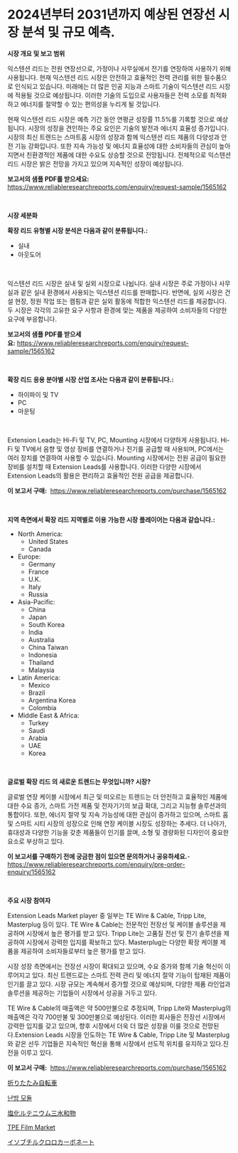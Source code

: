 <p><h1>2024년부터 2031년까지 예상된 연장선 시장 분석 및 규모 예측.</h1></p><p><strong>시장 개요 및 보고 범위</strong></p>
<p><p>익스텐션 리드는 전원 연장선으로, 가정이나 사무실에서 전기를 연장하여 사용하기 위해 사용됩니다. 현재 익스텐션 리드 시장은 안전하고 효율적인 전력 관리를 위한 필수품으로 인식되고 있습니다. 미래에는 더 많은 인공 지능과 스마트 기술이 익스텐션 리드 시장에 적용될 것으로 예상됩니다. 이러한 기술의 도입으로 사용자들은 전력 소모를 최적화하고 에너지를 절약할 수 있는 편의성을 누리게 될 것입니다.</p><p>현재 익스텐션 리드 시장은 예측 기간 동안 연평균 성장률 11.5%를 기록할 것으로 예상됩니다. 시장의 성장을 견인하는 주요 요인은 기술의 발전과 에너지 효율성 증가입니다. 시장의 최신 트렌드는 스마트홈 시장의 성장과 함께 익스텐션 리드 제품의 다양성과 안전 기능 강화입니다. 또한 지속 가능성 및 에너지 효율성에 대한 소비자들의 관심이 높아지면서 친환경적인 제품에 대한 수요도 상승할 것으로 전망됩니다. 전체적으로 익스텐션 리드 시장은 밝은 전망을 가지고 있으며 지속적인 성장이 예상됩니다.</p></p>
<p><strong>보고서의 샘플 PDF를 받으세요:</strong> <a href="https://www.reliableresearchreports.com/enquiry/request-sample/1565162">https://www.reliableresearchreports.com/enquiry/request-sample/1565162</a></p>
<p>&nbsp;</p>
<p><strong>시장 세분화</strong></p>
<p><strong>확장 리드 유형별 시장 분석은 다음과 같이 분류됩니다.:</strong></p>
<p><ul><li>실내</li><li>아웃도어</li></ul></p>
<p>&nbsp;</p>
<p><p>익스텐션 리드 시장은 실내 및 실외 시장으로 나뉩니다. 실내 시장은 주로 가정이나 사무실과 같은 실내 환경에서 사용되는 익스텐션 리드를 판매합니다. 반면에, 실외 시장은 건설 현장, 정원 작업 또는 캠핑과 같은 실외 활동에 적합한 익스텐션 리드를 제공합니다. 두 시장은 각각의 고유한 요구 사항과 환경에 맞는 제품을 제공하여 소비자들의 다양한 요구에 부응합니다.</p></p>
<p><strong>보고서의 샘플 PDF를 받으세요:</strong>&nbsp;<a href="https://www.reliableresearchreports.com/enquiry/request-sample/1565162">https://www.reliableresearchreports.com/enquiry/request-sample/1565162</a></p>
<p>&nbsp;</p>
<p><strong> 확장 리드 응용 분야별 시장 산업 조사는 다음과 같이 분류됩니다.:</strong></p>
<p><ul><li>하이파이 및 TV</li><li>PC</li><li>마운팅</li></ul></p>
<p>&nbsp;</p>
<p><p>Extension Leads는 Hi-Fi 및 TV, PC, Mounting 시장에서 다양하게 사용됩니다. Hi-Fi 및 TV에서 음향 및 영상 장비를 연결하거나 전기를 공급할 때 사용되며, PC에서는 여러 장치를 연결하여 사용할 수 있습니다. Mounting 시장에서는 전원 공급이 필요한 장비를 설치할 때 Extension Leads를 사용합니다. 이러한 다양한 시장에서 Extension Leads의 활용은 편리하고 효율적인 전원 공급을 제공합니다.</p></p>
<p><strong>이 보고서 구매:</strong>&nbsp; <a href="https://www.reliableresearchreports.com/purchase/1565162">https://www.reliableresearchreports.com/purchase/1565162</a></p>
<p>&nbsp;</p>
<p><strong>지역 측면에서 확장 리드 지역별로 이용 가능한 시장 플레이어는 다음과 같습니다.:</strong></p>
<p><ul>
    <li>
        North America:
        <ul>
            <li>United States</li>
            <li>Canada</li>
        </ul>
    </li>
    <li>
        Europe:
        <ul>
            <li>Germany</li>
            <li>France</li>
            <li>U.K.</li>
            <li>Italy</li>
            <li>Russia</li>
        </ul>
    </li>
    <li>
        Asia-Pacific:
        <ul>
            <li>China</li>
            <li>Japan</li>
            <li>South Korea</li>
            <li>India</li>
            <li>Australia</li>
            <li>China Taiwan</li>
            <li>Indonesia</li>
            <li>Thailand</li>
            <li>Malaysia</li>
        </ul>
    </li>
    <li>
        Latin America:
        <ul>
            <li>Mexico</li>
            <li>Brazil</li>
            <li>Argentina Korea</li>
            <li>Colombia</li>
        </ul>
    </li>
    <li>
        Middle East & Africa:
        <ul>
            <li>Turkey</li>
            <li>Saudi</li>
            <li>Arabia</li>
            <li>UAE</li>
            <li>Korea</li>
        </ul>
    </li>
    </ul></p>
<p>&nbsp;</p>
<p><strong>글로벌 확장 리드 의 새로운 트렌드는 무엇입니까? 시장?</strong></p>
<p><p>글로벌 연장 케이블 시장에서 최근 및 떠오르는 트렌드는 더 안전하고 효율적인 제품에 대한 수요 증가, 스마트 가전 제품 및 전자기기의 보급 확대, 그리고 지능형 솔루션과의 통합이다. 또한, 에너지 절약 및 지속 가능성에 대한 관심이 증가하고 있으며, 스마트 홈 및 스마트 시티 시장의 성장으로 인해 연장 케이블 시장도 성장하는 추세다. 더 나아가, 휴대성과 다양한 기능을 갖춘 제품들이 인기를 끌며, 소형 및 경량화된 디자인이 중요한 요소로 부상하고 있다.</p></p>
<p><strong>이 보고서를 구매하기 전에 궁금한 점이 있으면 문의하거나 공유하세요.</strong>- <a href="https://www.reliableresearchreports.com/enquiry/pre-order-enquiry/1565162">https://www.reliableresearchreports.com/enquiry/pre-order-enquiry/1565162</a></p>
<p>&nbsp;</p>
<p><strong>주요 시장 참여자</strong></p>
<p><p>Extension Leads Market player 중 일부는 TE Wire & Cable, Tripp Lite, Masterplug 등이 있다. TE Wire & Cable는 전문적인 전장선 및 케이블 솔루션을 제공하며 시장에서 높은 평가를 받고 있다. Tripp Lite는 고품질 전선 및 전기 솔루션을 제공하여 시장에서 강력한 입지를 확보하고 있다. Masterplug는 다양한 확장 케이블 제품을 제공하여 소비자들로부터 높은 평가를 받고 있다.</p><p>시장 성장 측면에서는 전장선 시장이 확대되고 있으며, 수요 증가와 함께 기술 혁신이 이루어지고 있다. 최신 트렌드로는 스마트 전력 관리 및 에너지 절약 기능이 탑재된 제품이 인기를 끌고 있다. 시장 규모는 계속해서 증가할 것으로 예상되며, 다양한 제품 라인업과 솔루션을 제공하는 기업들이 시장에서 성공을 거두고 있다.</p><p>TE Wire & Cable의 매출액은 약 500만불으로 추정되며, Tripp Lite와 Masterplug의 매출액은 각각 700만불 및 300만불으로 예상된다. 이러한 회사들은 전장선 시장에서 강력한 입지를 갖고 있으며, 향후 시장에서 더욱 더 많은 성장을 이룰 것으로 전망된다.Extension Leads 시장을 인도하는 TE Wire & Cable, Tripp Lite 및 Masterplug와 같은 선두 기업들은 지속적인 혁신을 통해 시장에서 선도적 위치를 유지하고 있다.진전을 이루고 있다.</p></p>
<p><strong>이 보고서 구매:</strong>&nbsp;&nbsp;<a href="https://www.reliableresearchreports.com/purchase/1565162">https://www.reliableresearchreports.com/purchase/1565162</a></p>
<p><p><a href="https://medium.com/@zackaryhalvorson2023/%E6%8A%98%E3%82%8A%E7%95%B3%E3%81%BF%E8%87%AA%E8%BB%A2%E8%BB%8A%E5%B8%82%E5%A0%B4%E8%A6%8F%E6%A8%A1%E3%81%AF-%E3%82%B0%E3%83%AD%E3%83%BC%E3%83%90%E3%83%AB%E7%94%A3%E6%A5%AD%E3%81%AB%E3%81%8A%E3%81%91%E3%82%8B%E6%9C%80%E9%81%A9%E3%81%AA%E3%83%9E%E3%83%BC%E3%82%B1%E3%83%86%E3%82%A3%E3%83%B3%E3%82%B0%E3%83%81%E3%83%A3%E3%83%8D%E3%83%AB%E3%82%92%E6%98%8E%E3%82%89%E3%81%8B%E3%81%AB%E3%81%97%E3%81%BE%E3%81%99-0641142b7450">折りたたみ自転車</a></p><p><a href="https://github.com/bunxhcci35271755/Market-Research-Report-List-1/blob/main/48375805308.md">난방 모듈</a></p><p><a href="https://github.com/efcvopdgkdx128/Market-Research-Report-List-1/blob/main/96445775678.md">塩化ルテニウム三水和物</a></p><p><a href="https://issuu.com/reportprime-2/docs/tpe-film-market-size-2030.pptx">TPE Film Market</a></p><p><a href="https://github.com/hwbcz413288296/Market-Research-Report-List-1/blob/main/69936585679.md">イソブチルクロロカーボネート</a></p></p>
